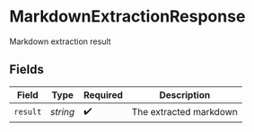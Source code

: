 # MarkdownExtractionResponse

Markdown extraction result


## Fields

| Field                  | Type                   | Required               | Description            |
| ---------------------- | ---------------------- | ---------------------- | ---------------------- |
| `result`               | *string*               | :heavy_check_mark:     | The extracted markdown |